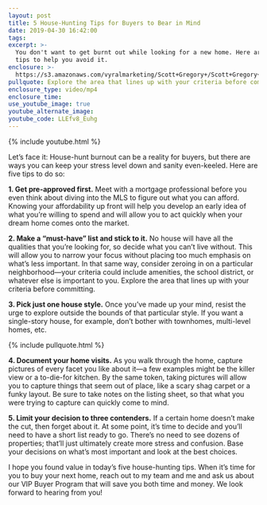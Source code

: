 ```yaml
---
layout: post
title: 5 House-Hunting Tips for Buyers to Bear in Mind
date: 2019-04-30 16:42:00
tags:
excerpt: >-
  You don't want to get burnt out while looking for a new home. Here are a few
  tips to help you avoid it.
enclosure: >-
  https://s3.amazonaws.com/vyralmarketing/Scott+Gregory+/Scott+Gregory+Real+Estate+_+5+House-Hunting+Tips+for+Buyers+to+Bear+in+Mind.mp4
pullquote: Explore the area that lines up with your criteria before committing.
enclosure_type: video/mp4
enclosure_time:
use_youtube_image: true
youtube_alternate_image:
youtube_code: LLEfv8_Euhg
---
```


{% include youtube.html %}

Let’s face it: House-hunt burnout can be a reality for buyers, but there are ways you can keep your stress level down and sanity even-keeled. Here are five tips to do so: 

**1\. Get pre-approved first.** Meet with a mortgage professional before you even think about diving into the MLS to figure out what you can afford. Knowing your affordability up front will help you develop an early idea of what you’re willing to spend and will allow you to act quickly when your dream home comes onto the market. 

**2\. Make a “must-have” list and stick to it.** No house will have all the qualities that you’re looking for, so decide what you can’t live without. This will allow you to narrow your focus without placing too much emphasis on what’s less important. In that same way, consider zeroing in on a particular neighborhood—your criteria could include amenities, the school district, or whatever else is important to you. Explore the area that lines up with your criteria before committing.  

**3\. Pick just one house style.** Once you’ve made up your mind, resist the urge to explore outside the bounds of that particular style. If you want a single-story house, for example, don’t bother with townhomes, multi-level homes, etc.

{% include pullquote.html %}

**4\. Document your home visits.** As you walk through the home, capture pictures of every facet you like about it—a few examples might be the killer view or a to-die-for kitchen. By the same token, taking pictures will allow you to capture things that seem out of place, like a scary shag carpet or a funky layout. Be sure to take notes on the listing sheet, so that what you were trying to capture can quickly come to mind.   

**5\. Limit your decision to three contenders.** If a certain home doesn’t make the cut, then forget about it. At some point, it’s time to decide and you’ll need to have a short list ready to go. There’s no need to see dozens of properties; that’ll just ultimately create more stress and confusion. Base your decisions on what’s most important and look at the best choices. 

I hope you found value in today’s five house-hunting tips. When it’s time for you to buy your next home, reach out to my team and me and ask us about our VIP Buyer Program that will save you both time and money. We look forward to hearing from you\!    <br>